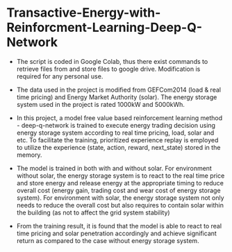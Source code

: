 # Transactive-Energy-with-Reinforcment-Learning-Deep-Q-Network

* The script is coded in Google Colab, thus there exist commands to retrieve files from and store files to google drive. Modification is required for any personal use.

* The data used in the project is modified from GEFCom2014 (load & real time pricing) and Energy Market Authority (solar). The energy storage system used in the project is rated 1000kW and 5000kWh.

* In this project, a model free value based reinforcement learning method - deep-q-network is trained to execute energy trading decision using energy storage system according to real time pricing, load, solar and etc. To facilitate the training, prioritized experience replay is employed to utilize the experience (state, action, reward, next_state) stored in the memory. 

* The model is trained in both with and without solar. For environment without solar, the energy storage system is to react to the real time price and store energy and release energy at the appropriate timing to reduce overall cost (energy gain, trading cost and wear cost of energy storage system). For environment with solar, the energy storage system not only needs to reduce the overall cost but also requires to contain solar within the building (as not to affect the grid system stability)

* From the training result, it is found that the model is able to react to real time pricing and solar penetration accordingly and achieve significant return as compared to the case without energy storage system.
